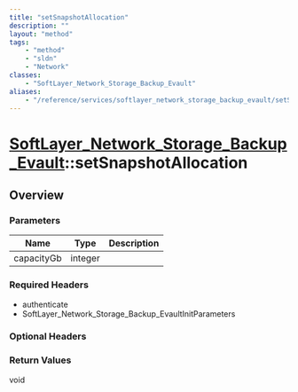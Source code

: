 ```yaml
---
title: "setSnapshotAllocation"
description: ""
layout: "method"
tags:
    - "method"
    - "sldn"
    - "Network"
classes:
    - "SoftLayer_Network_Storage_Backup_Evault"
aliases:
    - "/reference/services/softlayer_network_storage_backup_evault/setSnapshotAllocation"
---
```

# [SoftLayer_Network_Storage_Backup_Evault](/reference/services/SoftLayer_Network_Storage_Backup_Evault)::setSnapshotAllocation




## Overview 


### Parameters 
|Name | Type | Description |
| --- | --- | --- |
|capacityGb| integer| |


### Required Headers
* authenticate
* SoftLayer_Network_Storage_Backup_EvaultInitParameters

### Optional Headers

### Return Values
void

